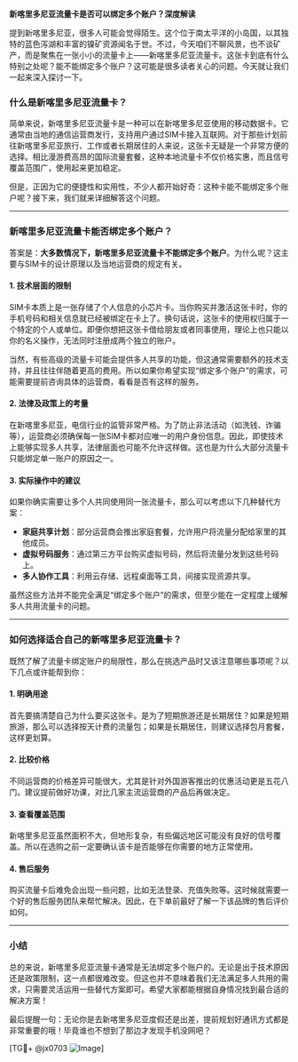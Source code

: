 **新喀里多尼亚流量卡是否可以绑定多个账户？深度解读**

提到新喀里多尼亚，很多人可能会觉得陌生。这个位于南太平洋的小岛国，以其独特的蓝色泻湖和丰富的镍矿资源闻名于世。不过，今天咱们不聊风景，也不谈矿产，而是聚焦在一张小小的流量卡上——新喀里多尼亚流量卡。这张卡到底有什么特别之处呢？能不能绑定多个账户？这可能是很多读者关心的问题。今天就让我们一起来深入探讨一下。

### 什么是新喀里多尼亚流量卡？

简单来说，新喀里多尼亚流量卡是一种可以在新喀里多尼亚使用的移动数据卡。它通常由当地的通信运营商发行，支持用户通过SIM卡接入互联网。对于那些计划前往新喀里多尼亚旅行、工作或者长期居住的人来说，这张卡无疑是一个非常方便的选择。相比漫游费高昂的国际流量套餐，这种本地流量卡不仅价格实惠，而且信号覆盖范围广，使用起来更加稳定。

但是，正因为它的便捷性和实用性，不少人都开始好奇：这种卡能不能绑定多个账户呢？接下来，我们就来详细解答这个问题。

---

### 新喀里多尼亚流量卡能否绑定多个账户？

答案是：**大多数情况下，新喀里多尼亚流量卡不能绑定多个账户**。为什么呢？这主要与SIM卡的设计原理以及当地运营商的规定有关。

#### 1. **技术层面的限制**
   SIM卡本质上是一张存储了个人信息的小芯片卡。当你购买并激活这张卡时，你的手机号码和相关信息就已经被绑定在卡上了。换句话说，这张卡的使用权归属于一个特定的个人或单位。即便你想把这张卡借给朋友或者同事使用，理论上也只能以你的名义操作，无法同时注册成两个独立的账户。

   当然，有些高级的流量卡可能会提供多人共享的功能，但这通常需要额外的技术支持，并且往往伴随着更高的费用。所以如果你希望实现“绑定多个账户”的需求，可能需要提前咨询具体的运营商，看看是否有这样的服务。

#### 2. **法律及政策上的考量**
   在新喀里多尼亚，电信行业的监管非常严格。为了防止非法活动（如洗钱、诈骗等），运营商必须确保每一张SIM卡都对应唯一的用户身份信息。因此，即使技术上能够实现多人共享，法律层面也可能不允许这样做。这也是为什么大部分流量卡只能绑定单一账户的原因之一。

#### 3. **实际操作中的建议**
   如果你确实需要让多个人共同使用同一张流量卡，那么可以考虑以下几种替代方案：
   - **家庭共享计划**：部分运营商会推出家庭套餐，允许用户将流量分配给家里的其他成员。
   - **虚拟号码服务**：通过第三方平台购买虚拟号码，然后将流量分发到这些号码上。
   - **多人协作工具**：利用云存储、远程桌面等工具，间接实现资源共享。

虽然这些方法并不能完全满足“绑定多个账户”的需求，但至少能在一定程度上缓解多人共用流量卡的问题。

---

### 如何选择适合自己的新喀里多尼亚流量卡？

既然了解了流量卡绑定账户的局限性，那么在挑选产品时又该注意哪些事项呢？以下几点或许能帮到你：

#### 1. **明确用途**
   首先要搞清楚自己为什么要买这张卡。是为了短期旅游还是长期居住？如果是短期旅游，那么可以选择按天计费的流量包；如果是长期居住，则建议选择包月套餐，这样更划算。

#### 2. **比较价格**
   不同运营商的价格差异可能很大，尤其是针对外国游客推出的优惠活动更是五花八门。建议提前做好功课，对比几家主流运营商的产品后再做决定。

#### 3. **查看覆盖范围**
   新喀里多尼亚虽然面积不大，但地形复杂，有些偏远地区可能没有良好的信号覆盖。所以在选购之前一定要确认该卡是否能够在你需要的地方正常使用。

#### 4. **售后服务**
   购买流量卡后难免会出现一些问题，比如无法登录、充值失败等。这时候就需要一个好的售后服务团队来帮忙解决。因此，在下单前最好了解一下该品牌的售后评价如何。

---

### 小结

总的来说，新喀里多尼亚流量卡通常是无法绑定多个账户的。无论是出于技术原因还是政策限制，这一点都很难改变。但这也并不意味着我们无法满足多人共用的需求，只需要灵活运用一些替代方案即可。希望大家都能根据自身情况找到最合适的解决方案！

最后提醒一句：无论你是去新喀里多尼亚度假还是出差，提前规划好通讯方式都是非常重要的哦！毕竟谁也不想到了那边才发现手机没网吧？

[TG💪+ @jx0703 ![Image](https://github.com/user-attachments/assets/dbca1d08-cadb-493c-b0ec-ad6f7a83f270)]